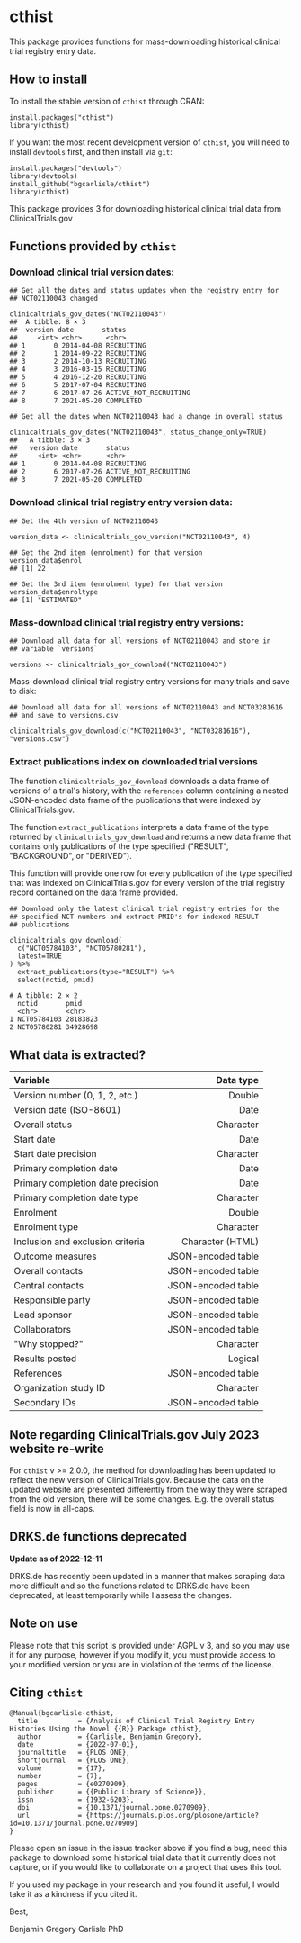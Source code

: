 # cthist

This package provides functions for mass-downloading historical
clinical trial registry entry data.

## How to install

To install the stable version of `cthist` through CRAN:

```{r}
install.packages("cthist")
library(cthist)
```

If you want the most recent development version of `cthist`, you will
need to install `devtools` first, and then install via `git`:

```{r}
install.packages("devtools")
library(devtools)
install_github("bgcarlisle/cthist")
library(cthist)
```

This package provides 3 for downloading historical clinical trial data
from ClinicalTrials.gov

## Functions provided by `cthist`

### Download clinical trial version dates:

```{r}
## Get all the dates and status updates when the registry entry for
## NCT02110043 changed

clinicaltrials_gov_dates("NCT02110043")
##  A tibble: 8 × 3
##  version date       status               
##     <int> <chr>      <chr>                
## 1       0 2014-04-08 RECRUITING
## 2       1 2014-09-22 RECRUITING
## 3       2 2014-10-13 RECRUITING
## 4       3 2016-03-15 RECRUITING
## 5       4 2016-12-20 RECRUITING
## 6       5 2017-07-04 RECRUITING
## 7       6 2017-07-26 ACTIVE_NOT_RECRUITING
## 8       7 2021-05-20 COMPLETED

## Get all the dates when NCT02110043 had a change in overall status

clinicaltrials_gov_dates("NCT02110043", status_change_only=TRUE)
##   A tibble: 3 × 3
##   version date       status               
##     <int> <chr>      <chr>                
## 1       0 2014-04-08 RECRUITING
## 2       6 2017-07-26 ACTIVE_NOT_RECRUITING
## 3       7 2021-05-20 COMPLETED
```

### Download clinical trial registry entry version data:

```{r}
## Get the 4th version of NCT02110043

version_data <- clinicaltrials_gov_version("NCT02110043", 4)

## Get the 2nd item (enrolment) for that version
version_data$enrol
## [1] 22

## Get the 3rd item (enrolment type) for that version
version_data$enroltype
## [1] "ESTIMATED"
```

### Mass-download clinical trial registry entry versions:

```{r}
## Download all data for all versions of NCT02110043 and store in
## variable `versions`

versions <- clinicaltrials_gov_download("NCT02110043")
```

Mass-download clinical trial registry entry versions for many trials
and save to disk:

```{r}
## Download all data for all versions of NCT02110043 and NCT03281616
## and save to versions.csv

clinicaltrials_gov_download(c("NCT02110043", "NCT03281616"), "versions.csv")
```

### Extract publications index on downloaded trial versions

The function `clinicaltrials_gov_download` downloads a data frame of
versions of a trial's history, with the `references` column containing
a nested JSON-encoded data frame of the publications that were indexed
by ClinicalTrials.gov.

The function `extract_publications` interprets a data frame of the
type returned by `clinicaltrials_gov_download` and returns a new data
frame that contains only publications of the type specified ("RESULT",
"BACKGROUND", or "DERIVED").

This function will provide one row for every publication of the type
specified that was indexed on ClinicalTrials.gov for every version of
the trial registry record contained on the data frame provided.

```{r}
## Download only the latest clinical trial registry entries for the 
## specified NCT numbers and extract PMID's for indexed RESULT 
## publications

clinicaltrials_gov_download(
  c("NCT05784103", "NCT05780281"), 
  latest=TRUE
) %>%
  extract_publications(type="RESULT") %>%
  select(nctid, pmid)

# A tibble: 2 × 2
  nctid       pmid    
  <chr>       <chr>   
1 NCT05784103 28183823
2 NCT05780281 34928698
```

## What data is extracted?

| Variable                          |          Data type |
|:----------------------------------|-------------------:|
| Version number (0, 1, 2, etc.)    |             Double |
| Version date (ISO-8601)           |               Date |
| Overall status                    |          Character |
| Start date                        |               Date |
| Start date precision              |          Character |
| Primary completion date           |               Date |
| Primary completion date precision |               Date |
| Primary completion date type      |          Character |
| Enrolment                         |             Double |
| Enrolment type                    |          Character |
| Inclusion and exclusion criteria  |   Character (HTML) |
| Outcome measures                  | JSON-encoded table |
| Overall contacts                  | JSON-encoded table |
| Central contacts                  | JSON-encoded table |
| Responsible party                 | JSON-encoded table |
| Lead sponsor                      | JSON-encoded table |
| Collaborators                     | JSON-encoded table |
| "Why stopped?"                    |          Character |
| Results posted                    |            Logical |
| References                        | JSON-encoded table |
| Organization study ID             |          Character |
| Secondary IDs                     | JSON-encoded table |

## Note regarding ClinicalTrials.gov July 2023 website re-write

For `cthist` v >= 2.0.0, the method for downloading has been updated
to reflect the new version of ClinicalTrials.gov. Because the data on
the updated website are presented differently from the way they were
scraped from the old version, there will be some changes. E.g. the
overall status field is now in all-caps.

## DRKS.de functions deprecated

**Update as of 2022-12-11**

DRKS.de has recently been updated in a manner that makes scraping data
more difficult and so the functions related to DRKS.de have been
deprecated, at least temporarily while I assess the changes.

## Note on use

Please note that this script is provided under AGPL v 3, and so you
may use it for any purpose, however if you modify it, you must provide
access to your modified version or you are in violation of the terms
of the license.

## Citing `cthist`

```
@Manual{bgcarlisle-cthist,
  title          = {Analysis of Clinical Trial Registry Entry Histories Using the Novel {{R}} Package cthist},
  author         = {Carlisle, Benjamin Gregory},
  date           = {2022-07-01},
  journaltitle   = {PLOS ONE},
  shortjournal   = {PLOS ONE},
  volume         = {17},
  number         = {7},
  pages          = {e0270909},
  publisher      = {{Public Library of Science}},
  issn           = {1932-6203},
  doi            = {10.1371/journal.pone.0270909},
  url            = {https://journals.plos.org/plosone/article?id=10.1371/journal.pone.0270909}
}
```

Please open an issue in the issue tracker above if you find a bug,
need this package to download some historical trial data that it
currently does not capture, or if you would like to collaborate on a
project that uses this tool.

If you used my package in your research and you found it useful, I
would take it as a kindness if you cited it.

Best,

Benjamin Gregory Carlisle PhD
